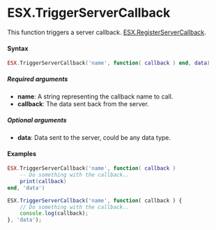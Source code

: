 # ESX.TriggerServerCallback

This function triggers a server callback. [ESX.RegisterServerCallback](../../server/functions/registerservercallback.md).

#### Syntax

```lua
ESX.TriggerServerCallback('name', function( callback ) end, data)
```

##### Required arguments
- **name**: A string representing the callback name to call.
- **callback**: The data sent back from the server.

##### Optional arguments
- **data**: Data sent to the server, could be any data type.

#### Examples

```lua tab="lua"
ESX.TriggerServerCallback('name', function( callback )
    -- Do something with the callback..
    print(callback)
end, 'data')
```

```javascript tab="javascript"
ESX.TriggerServerCallback('name', function( callback ) {
    // Do something with the callback..
    console.log(callback);
}, 'data');
```